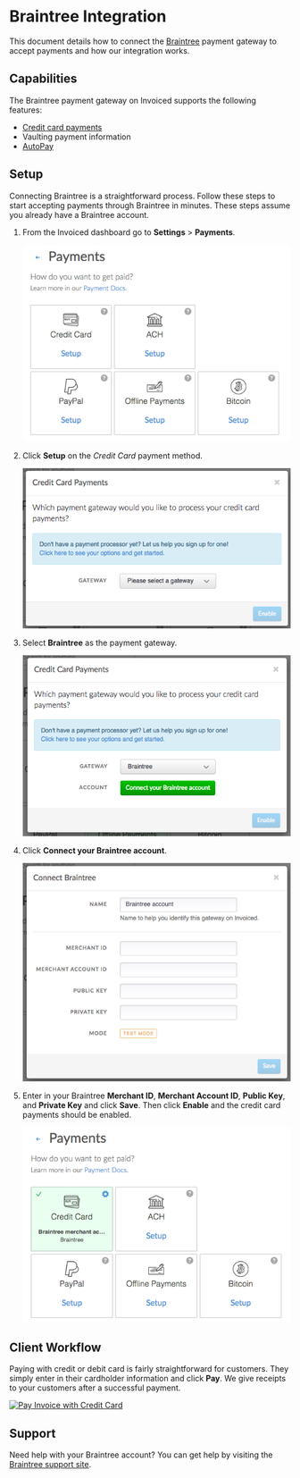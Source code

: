 # Braintree Integration

This document details how to connect the [Braintree](https://braintreepayments.com) payment gateway to accept payments and how our integration works.

## Capabilities

The Braintree payment gateway on Invoiced supports the following features:

- [Credit card payments](/docs/payments/card)
- Vaulting payment information
- [AutoPay](/docs/guides/autopay)

## Setup

Connecting Braintree is a straightforward process. Follow these steps to start accepting payments through Braintree in minutes. These steps assume you already have a Braintree account.

1. From the Invoiced dashboard go to **Settings** > **Payments**.

   [![Payment Settings](../img/payment-settings.png)](../img/payment-settings.png)

2. Click **Setup** on the *Credit Card* payment method.

   [![Credit Card Payments Setup](../img/credit-card-payment-setup.png)](../img/credit-card-payment-setup.png)

3. Select **Braintree** as the payment gateway.

   [![Braintree Payments Setup](../img/braintree-setup.png)](../img/braintree-setup.png)

4. Click **Connect your Braintree account**.

   [![Braintree Settings Page](../img/braintree-connect.png)](../img/braintree-connect.png)

5. Enter in your Braintree **Merchant ID**, **Merchant Account ID**, **Public Key**, and **Private Key** and click **Save**. Then click **Enable** and the credit card payments should be enabled.

   [![Braintree Payments Enabled](../img/braintree-enabled.png)](../img/braintree-enabled.png)

## Client Workflow

Paying with credit or debit card is fairly straightforward for customers. They simply enter in their cardholder information and click **Pay**. We give receipts to your customers after a successful payment.

[![Pay Invoice with Credit Card](/docs/img/pay-invoice-credit-card.png)](/docs/img/pay-invoice-credit-card.png)

## Support

Need help with your Braintree account? You can get help by visiting the [Braintree support site](https://www.braintreepayments.com/contact).